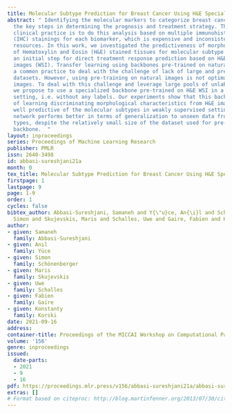 ```yaml
---
title: Molecular Subtype Prediction for Breast Cancer Using H&E Specialized Backbone
abstract: " Identifying the molecular markers to categorize breast cancer is one of
  the key steps in determining the prognosis and treatment strategy. The standard
  clinical practice is to do this analysis based on multiple immunohistochemistry
  (IHC) stainings for each biomarker, which is expensive and inconsistent when lacking
  resources. In this work, we investigated the predictiveness of morphological characteristics
  of Hematoxylin and Eosin (H&E) stained tissues for molecular subtype analysis, as
  an initial step for direct treatment response prediction based on H&E whole slide
  images (WSI). Transfer learning using backbones pre-trained on natural images is
  a common practice to deal with the challenge of lack of large and precisely annotated
  datasets. However, using pre-training on natural images is not optimal for clinical
  images. To deal with this challenge and leverage large pools of unlabeled data,
  we propose to use a specialized backbone pre-trained on H&E WSI in a self-supervised
  setting, i.e. without any labels. Our experiments show that this backbone is capable
  of learning discriminating morphological characteristics from H&E images which are
  well predictive of the molecular subtypes in weakly supervised settings. Also, the
  network performs better in terms of generalization to unseen data from new scanner
  types, despite the relatively small size of the dataset used for pre-training the
  backbone.  "
layout: inproceedings
series: Proceedings of Machine Learning Research
publisher: PMLR
issn: 2640-3498
id: abbasi-sureshjani21a
month: 0
tex_title: Molecular Subtype Prediction for Breast Cancer Using H&E Specialized Backbone
firstpage: 1
lastpage: 9
page: 1-9
order: 1
cycles: false
bibtex_author: Abbasi-Sureshjani, Samaneh and Y{\"u}ce, An{\i}l and Sch{\"o}nenberger,
  Simon and Skujevskis, Maris and Schalles, Uwe and Gaire, Fabien and Korski, Konstanty
author:
- given: Samaneh
  family: Abbasi-Sureshjani
- given: Anıl
  family: Yüce
- given: Simon
  family: Schönenberger
- given: Maris
  family: Skujevskis
- given: Uwe
  family: Schalles
- given: Fabien
  family: Gaire
- given: Konstanty
  family: Korski
date: 2021-09-16
address:
container-title: Proceedings of the MICCAI Workshop on Computational Pathology
volume: '156'
genre: inproceedings
issued:
  date-parts:
  - 2021
  - 9
  - 16
pdf: https://proceedings.mlr.press/v156/abbasi-sureshjani21a/abbasi-sureshjani21a.pdf
extras: []
# Format based on citeproc: http://blog.martinfenner.org/2013/07/30/citeproc-yaml-for-bibliographies/
---
```

